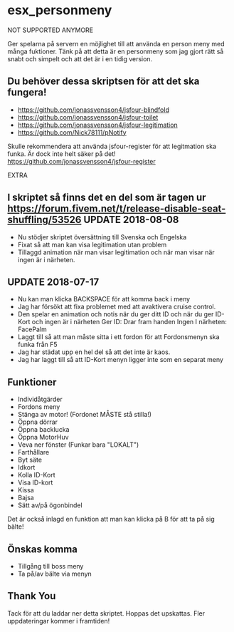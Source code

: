 # esx_personmeny

NOT SUPPORTED ANYMORE

Ger spelarna på servern en möjlighet till att använda en person meny med många fuktioner. Tänk på att detta är en personmeny som jag gjort rätt så snabt och simpelt och att det är i en tidig version.

Du behöver dessa skriptsen för att det ska fungera!
- 
- https://github.com/jonassvensson4/jsfour-blindfold
- https://github.com/jonassvensson4/jsfour-toilet
- https://github.com/jonassvensson4/jsfour-legitimation
- https://github.com/Nick78111/pNotify

Skulle rekommendera att använda jsfour-register för att legitmation ska funka. Är dock inte helt säker på det!
https://github.com/jonassvensson4/jsfour-register

EXTRA

I skriptet så finns det en del som är tagen ur https://forum.fivem.net/t/release-disable-seat-shuffling/53526
UPDATE 2018-08-08
-

- Nu stödjer skriptet översättning till Svenska och Engelska
- Fixat så att man kan visa legitimation utan problem
- Tillaggd animation när man visar legitimation och när man visar när ingen är i närheten. 


UPDATE 2018-07-17
-

- Nu kan man klicka BACKSPACE för att komma back i meny
- Jag har försökt att fixa problemet med att avaktivera cruise control.
- Den spelar en animation och notis när du ger ditt ID och när du ger ID-Kort och ingen är i närheten
Ger ID: Drar fram handen
Ingen I närheten: FacePalm
- Laggt till så att man måste sitta i ett fordon för att Fordonsmenyn ska funka från F5
- Jag har städat upp en hel del så att det inte är kaos.
- Jag har laggt till så att ID-Kort menyn ligger inte som en separat meny


Funktioner
- 

* Individåtgärder
* Fordons meny
* Stänga av motor! (Fordonet MÅSTE stå stilla!)
* Öppna dörrar
* Öppna backlucka
* Öppna MotorHuv
* Veva ner fönster (Funkar bara "LOKALT")
* Farthållare
* Byt säte
* Idkort
* Kolla ID-Kort
* Visa ID-kort
* Kissa
* Bajsa
* Sätt av/på ögonbindel

Det är också inlagd en funktion att man kan klicka på B för att ta på sig bälte!

Önskas komma
-
- Tillgång till boss meny
- Ta på/av bälte via menyn

Thank You
-

Tack för att du laddar ner detta skriptet. Hoppas det upskattas. Fler uppdateringar kommer i framtiden!
